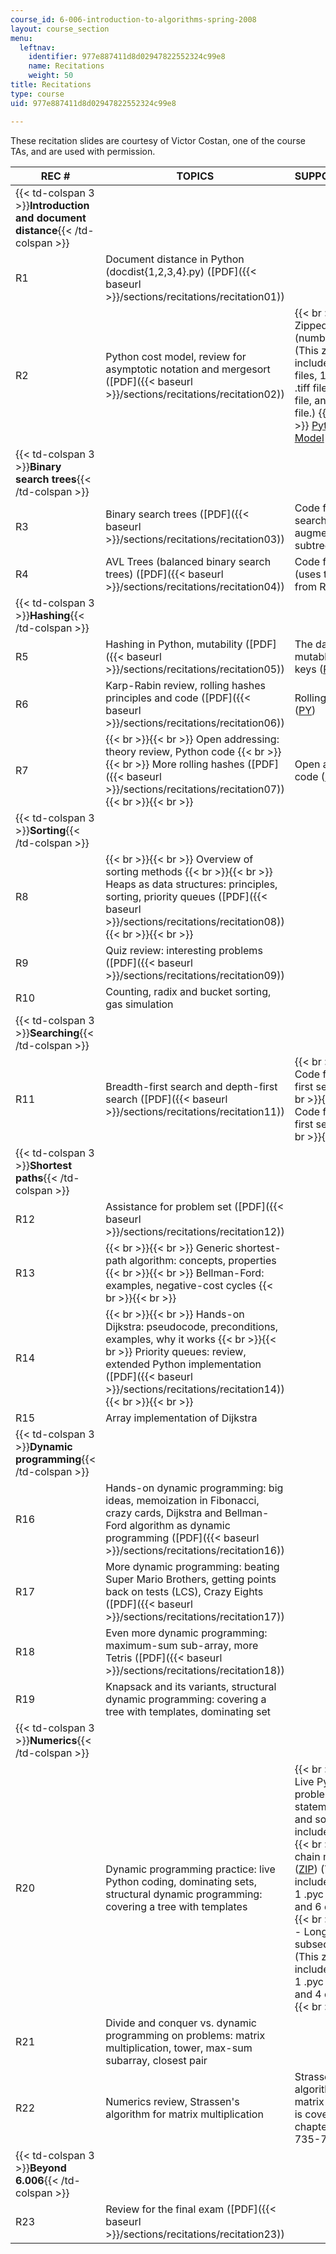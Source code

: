 ```yaml
---
course_id: 6-006-introduction-to-algorithms-spring-2008
layout: course_section
menu:
  leftnav:
    identifier: 977e887411d8d02947822552324c99e8
    name: Recitations
    weight: 50
title: Recitations
type: course
uid: 977e887411d8d02947822552324c99e8

---
```


These recitation slides are courtesy of Victor Costan, one of the course TAs, and are used with permission.

| REC # | TOPICS | SUPPORTING FILES |
| --- | --- | --- |
| {{< td-colspan 3 >}}**Introduction and document distance**{{< /td-colspan >}} |||
| R1 | Document distance in Python (docdist{1,2,3,4}.py) ([PDF]({{< baseurl >}}/sections/recitations/recitation01)) | &nbsp; |
| R2 | Python cost model, review for asymptotic notation and mergesort ([PDF]({{< baseurl >}}/sections/recitations/recitation02)) |  {{< br >}}{{< br >}} Zipped data (numbers) ([ZIP](/coursemedia/6-006-introduction-to-algorithms-spring-2008/34e6c343139fdd7540309daf829779e0_recitation02_data.zip)) (This zip file includes: 2 .jpg files, 1 .gz file, 1 .tiff file, 1 .numbers file, and 1 .pkginfo file.) {{< br >}}{{< br >}} [Python Cost Model](/ans7870/6/6.006/s08/lecturenotes/py_cost.htm) |
| {{< td-colspan 3 >}}**Binary search trees**{{< /td-colspan >}} |||
| R3 | Binary search trees ([PDF]({{< baseurl >}}/sections/recitations/recitation03)) | Code for binary search trees augmented with subtree size ([PY](/courses/electrical-engineering-and-computer-science/6-006-introduction-to-algorithms-spring-2008/recitations/bstsize_r.py)) |
| R4 | AVL Trees (balanced binary search trees) ([PDF]({{< baseurl >}}/sections/recitations/recitation04)) | Code for AVL trees (uses the BST code from R3) ([PY](/courses/electrical-engineering-and-computer-science/6-006-introduction-to-algorithms-spring-2008/recitations/avl_r.py)) |
| {{< td-colspan 3 >}}**Hashing**{{< /td-colspan >}} |||
| R5 | Hashing in Python, mutability ([PDF]({{< baseurl >}}/sections/recitations/recitation05)) | The dangers of mutable dictionary keys ([PY](/courses/electrical-engineering-and-computer-science/6-006-introduction-to-algorithms-spring-2008/recitations/mutable_dictkey.py)) |
| R6 | Karp-Rabin review, rolling hashes principles and code ([PDF]({{< baseurl >}}/sections/recitations/recitation06)) | Rolling hash code ([PY](/courses/electrical-engineering-and-computer-science/6-006-introduction-to-algorithms-spring-2008/recitations/rolling_hash.py)) |
| R7 |  {{< br >}}{{< br >}} Open addressing: theory review, Python code {{< br >}}{{< br >}} More rolling hashes ([PDF]({{< baseurl >}}/sections/recitations/recitation07)) {{< br >}}{{< br >}}  | Open addressing code ([PY](/courses/electrical-engineering-and-computer-science/6-006-introduction-to-algorithms-spring-2008/recitations/open_addressing_explicit.py)) |
| {{< td-colspan 3 >}}**Sorting**{{< /td-colspan >}} |||
| R8 |  {{< br >}}{{< br >}} Overview of sorting methods {{< br >}}{{< br >}} Heaps as data structures: principles, sorting, priority queues ([PDF]({{< baseurl >}}/sections/recitations/recitation08)) {{< br >}}{{< br >}}  | &nbsp; |
| R9 | Quiz review: interesting problems ([PDF]({{< baseurl >}}/sections/recitations/recitation09)) | &nbsp; |
| R10 | Counting, radix and bucket sorting, gas simulation | &nbsp; |
| {{< td-colspan 3 >}}**Searching**{{< /td-colspan >}} |||
| R11 | Breadth-first search and depth-first search ([PDF]({{< baseurl >}}/sections/recitations/recitation11)) |  {{< br >}}{{< br >}} Code for breadth-first search ([PY](/courses/electrical-engineering-and-computer-science/6-006-introduction-to-algorithms-spring-2008/recitations/bfs.py)) {{< br >}}{{< br >}} Code for depth-first search ([PY](/courses/electrical-engineering-and-computer-science/6-006-introduction-to-algorithms-spring-2008/recitations/dfs.py)) {{< br >}}{{< br >}}  |
| {{< td-colspan 3 >}}**Shortest paths**{{< /td-colspan >}} |||
| R12 | Assistance for problem set ([PDF]({{< baseurl >}}/sections/recitations/recitation12)) | &nbsp; |
| R13 |  {{< br >}}{{< br >}} Generic shortest-path algorithm: concepts, properties {{< br >}}{{< br >}} Bellman-Ford: examples, negative-cost cycles {{< br >}}{{< br >}}  | &nbsp; |
| R14 |  {{< br >}}{{< br >}} Hands-on Dijkstra: pseudocode, preconditions, examples, why it works {{< br >}}{{< br >}} Priority queues: review, extended Python implementation ([PDF]({{< baseurl >}}/sections/recitations/recitation14)) {{< br >}}{{< br >}}  | &nbsp; |
| R15 | Array implementation of Dijkstra | &nbsp; |
| {{< td-colspan 3 >}}**Dynamic programming**{{< /td-colspan >}} |||
| R16 | Hands-on dynamic programming: big ideas, memoization in Fibonacci, crazy cards, Dijkstra and Bellman-Ford algorithm as dynamic programming ([PDF]({{< baseurl >}}/sections/recitations/recitation16)) | &nbsp; |
| R17 | More dynamic programming: beating Super Mario Brothers, getting points back on tests (LCS), Crazy Eights ([PDF]({{< baseurl >}}/sections/recitations/recitation17)) | &nbsp; |
| R18 | Even more dynamic programming: maximum-sum sub-array, more Tetris ([PDF]({{< baseurl >}}/sections/recitations/recitation18)) | &nbsp; |
| R19 | Knapsack and its variants, structural dynamic programming: covering a tree with templates, dominating set | &nbsp; |
| {{< td-colspan 3 >}}**Numerics**{{< /td-colspan >}} |||
| R20 | Dynamic programming practice: live Python coding, dominating sets, structural dynamic programming: covering a tree with templates |  {{< br >}}{{< br >}} Live Python Coding problems (problem statement, tests, and solutions are included): {{< br >}}{{< br >}} \- Matrix chain multiplication ([ZIP](/coursemedia/6-006-introduction-to-algorithms-spring-2008/7ef5586bcc38569cc531071caff31877_r21_parens.zip)) (This zip file includes: 3 .py files, 1 .pyc file, 1 .rb file, and 6 data files.) {{< br >}}{{< br >}} \- Longest zig-zag subsequence ([ZIP](/coursemedia/6-006-introduction-to-algorithms-spring-2008/180ea8703e4c9d04c35497cfedfdd3f0_r21_sequence.zip)) (This zip file includes: 3 .py files, 1 .pyc file, 1 .rb file, and 4 data files.) {{< br >}}{{< br >}}  |
| R21 | Divide and conquer vs. dynamic programming on problems: matrix multiplication, tower, max-sum subarray, closest pair | &nbsp; |
| R22 | Numerics review, Strassen's algorithm for matrix multiplication | Strassen's algorithm for fast matrix multiplication is covered in CRLS, chapter 28, pp. 735-742. |
| {{< td-colspan 3 >}}**Beyond 6.006**{{< /td-colspan >}} |||
| R23 | Review for the final exam ([PDF]({{< baseurl >}}/sections/recitations/recitation23)) |